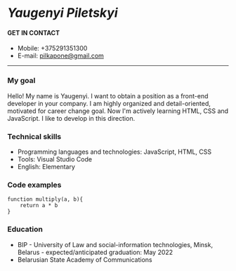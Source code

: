 # ***Yaugenyi Piletskyi***
#### GET IN CONTACT
* Mobile: +375291351300
* E-mail: pilkapone@gmail.com  

___  

### My goal  

Hello! My name is Yaugenyi. 
I want to obtain a position as a front-end developer in your company. I am highly organized and detail-oriented, motivated for career change goal. Now I'm actively learning HTML, CSS and JavaScript. I like to develop in this direction.  

### Technical skills  

* Programming languages and technologies: JavaScript, HTML, CSS
* Tools: Visual Studio Code
* English: Elementary  

### Code examples  
```  
function multiply(a, b){
    return a * b
}  
```  



### Education  


* BIP - University of Law and social-information technologies, Minsk, Belarus - expected/anticipated graduation: May 2022
* Belarusian State Academy of Communications
